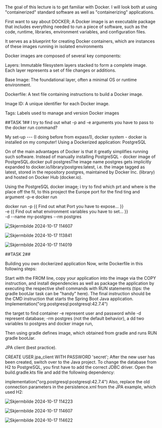 The goal of this lecture is to get familiar with Docker.
I will look both at using "containerized" standard software as well as "containerizing" applications.

First want to say about DOCKER;
A Docker image is an executable package that includes everything needed to run a piece of software, such as the code, runtime, 
libraries, environment variables, and configuration files. 

It serves as a blueprint for creating Docker containers, 
which are instances of these images running in isolated environments

Docker images are composed of several key components:

Layers: Immutable filesystem layers stacked to form a complete image. Each layer represents a set of file changes or additions.

Base Image: The foundational layer, often a minimal OS or runtime environment.

Dockerfile: A text file containing instructions to build a Docker image.

Image ID: A unique identifier for each Docker image.

Tags: Labels used to manage and version Docker images


##TASK 1##    I try to find out what -p and -e arguments you have to pass to the docker run command?


My set-up --- (I doing before from expass1), docker system - docker is installed on my computer! 
Using a Dockerized application: PostgreSQL

On of the main advantages of Docker is that it greatly simplifies running such software. Instead of manually installing PostgreSQL - docker image of PostgreSQL.docker pull postgresThe image name postgres gets implicitly expanded to docker.io/library/postgres:latest, i.e. the image tagged as latest, stored in the repository postgres, 
maintained by Docker Inc. (library) and hosted on Docker Hub (docker.io).

Using the PostgreSQL docker image; i try to find which prt and where is the place off the fil, to this prosject the Europe port 
for the find ting and argument -p-e docker run

docker run -p {{ Find out what Port you have to expose... }} \
 -e {{ Find out what environment variables you have to set... }} \
 -d --name my-postgres --rm postgres
 

![Skjermbilde 2024-10-17 114607](https://github.com/user-attachments/assets/4af08f26-bd62-4258-bb2a-2a62d48a16f2)


![Skjermbilde 2024-10-17 113841](https://github.com/user-attachments/assets/72fdbd2a-db87-4a07-a1cc-ef3f0ac5d40e)

![Skjermbilde 2024-10-17 114019](https://github.com/user-attachments/assets/e3573379-b0bb-43c6-ba54-98dc084381d4)

##TASK 2##

Building you own dockerized application 
Now, write Dockerfile in this following steps:

Start with the FROM <base image> line,
copy your application into the image via the COPY instruction,
and install dependencies as well as package the application by executing the respective shell commands with RUN statements (tips: the gradle bootJar task can be "handy" here).
The final instruction should be the CMD instruction that starts the Spring Boot Java application.
Implementation("org.postgresql:postgresql:42.7.4")

the target to find container -e represent user and password while -d represent database; -rm postgres (not the default behavior), a
dd two variables to postgres and docker image run,

Then using gradle defines image, which obtained from gradle and runs RUN gradle bootJar.

JPA client (best practice).

CREATE USER jpa_client WITH PASSWORD 'secret';
After the new user has been created, switch over to the Java project. To change the database from H2 to PostgreSQL, you first have to add the correct JDBC driver. Open the build.gradle.kts file and add the following dependency:

implementation("org.postgresql:postgresql:42.7.4")
Also, replace the old connection parameters in the persistence.xml from the JPA example, which used H2:

![Skjermbilde 2024-10-17 114223](https://github.com/user-attachments/assets/bca6b9a9-af4e-47aa-b2ec-b24203aafc33)

![Skjermbilde 2024-10-17 114607](https://github.com/user-attachments/assets/318c905e-1061-4a19-95b0-254826369378)







![Skjermbilde 2024-10-17 114622](https://github.com/user-attachments/assets/ca00186a-3e38-4d63-9c7b-c980de632ebd)


